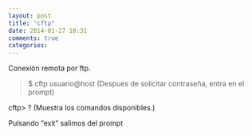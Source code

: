 ```yaml
---
layout: post
title: "cftp"
date: 2014-01-27 18:31
comments: true
categories: 
---
```

Conexión remota por ftp.

>$ cftp usuario@host (Despues de solicitar contraseña, entra en el prompt)

cftp> ? (Muestra los comandos disponibles.)

Pulsando “exit” salimos del prompt


